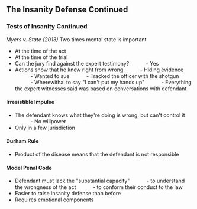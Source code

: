 ## The Insanity Defense Continued

### Tests of Insanity Continued

*Myers v. State (2013)*
Two times mental state is important
- At the time of the act
- At the time of the trial
- Can the jury find against the expert testimony?
      - Yes
- Actions show that he knew right from wrong
      - Hiding evidence
      - Wanted to sue
      - Tracked the officer with the shotgun
      - Wherewithal to say "I can't put my hands up"
      - Everything the expert witnesses said was based on conversations with defendant

#### Irresistible Impulse

- The defendant knows what they're doing is wrong, but can't control it
      - No willpower
- Only in a few jurisdiction

#### Durham Rule

- Product of the disease means that the defendant is not responsible

#### Model Penal Code

- Defendant must lack the "substantial capacity"
      - to understand the wrongness of the act
      - to conform their conduct to the law
- Easier to raise insanity defense than before
- Requires emotional components
